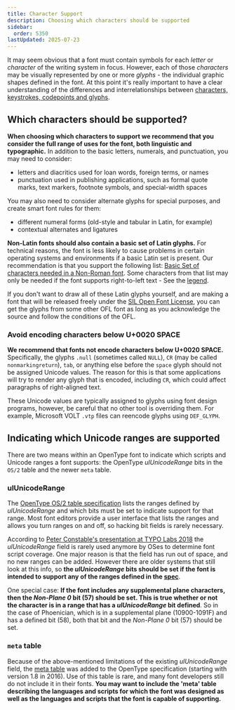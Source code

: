 ```yaml
---
title: Character Support
description: Choosing which characters should be supported
sidebar:
  order: 5350
lastUpdated: 2025-07-23
---
```


It may seem obvious that a font must contain symbols for each _letter_ or _character_ of the writing system in focus. However, each of those _characters_ may be visually represented by one or more _glyphs_ - the individual graphic shapes defined in the font. At this point it's really important to have a clear understanding of the differences and interrelationships between [characters, keystrokes, codepoints and glyphs][characters-codepoints-glyphs].

## Which characters should be supported?

**When choosing which characters to support we recommend that you consider the full range of uses for the font, both linguistic and typographic.** In addition to the basic letters, numerals, and punctuation, you may need to consider:

- letters and diacritics used for loan words, foreign terms, or names
- punctuation used in publishing applications, such as formal quote marks, text markers, footnote symbols, and special-width spaces

You may also need to consider alternate glyphs for special purposes, and create smart font rules for them:

- different numeral forms (old-style and tabular in Latin, for example)
- contextual alternates and ligatures

**Non-Latin fonts should also contain a basic set of Latin glyphs.** For technical reasons, the font is less likely to cause problems in certain operating systems and environments if a basic Latin set is present. Our recommendation is that you support the following list: [Basic Set of characters needed in a Non-Roman font][pysilfont-req-chars]. Some characters from that list may only be needed if the font supports right-to-left text - See the [legend][pysilfont-req-chars-legend].

If you don't want to draw all of these Latin glyphs yourself, and are making a font that will be released freely under the [SIL Open Font License](ofl), you can get the glyphs from some other OFL font as long as you acknowledge the source and follow the conditions of the OFL.

### Avoid encoding characters below U+0020 SPACE

**We recommend that fonts not encode characters below U+0020 SPACE.** Specifically, the glyphs `.null` (sometimes called `NULL`), `CR` (may be called `nonmarkingreturn`), `tab`, or anything else before the `space` glyph should not be assigned Unicode values. The reason for this is that some applications will try to render any glyph that is encoded, including `CR`, which could affect paragraphs of right-aligned text.

These Unicode values are typically assigned to glyphs using font design programs, however, be careful that no other tool is overriding them. For example, Microsoft VOLT `.vtp` files can reencode glyphs using `DEF_GLYPH`.

## Indicating which Unicode ranges are supported

There are two means within an OpenType font to indicate which scripts and Unicode ranges a font supports: the OpenType _ulUnicodeRange_ bits in the `OS/2` table and the newer `meta` table.

### ulUnicodeRange

The [OpenType OS/2 table specification][otspec-os2ur] lists the ranges defined by _ulUnicodeRange_ and which bits must be set to indicate support for that range. Most font editors provide a user interface that lists the ranges and allows you turn ranges on and off, so hacking bit fields is rarely necessary.

According to [Peter Constable's presentation at TYPO Labs 2018][constable2018] the _ulUnicodeRange_ field is rarely used anymore by OSes to determine font script coverage. One major reason is that the field has run out of space, and no new ranges can be added. However there are older systems that still look at this info, so **the _ulUnicodeRange_ bits should be set if the font is intended to support any of the ranges defined in the [spec][otspec-os2ur]**.

One special case: **If the font includes any supplemental plane characters, then the _Non-Plane 0_ bit (57) should be set. This is true whether or not the character is in a range that has a _ulUnicodeRange_ bit defined**. So in the case of Phoenician, which is in a supplemental plane (10900-1091F) and has a defined bit (58), both that bit and the _Non-Plane 0_ bit (57) should be set.

### `meta` table

Because of the above-mentioned limitations of the existing _ulUnicodeRange_ field, the [meta table][otspec-meta] was added to the OpenType specification (starting with version 1.8 in 2016). Use of this table is rare, and many font developers still do not include it in their fonts. **You may want to include the 'meta' table describing the languages and scripts for which the font was designed as well as the languages and scripts that the font is capable of supporting.**

[characters-codepoints-glyphs]: /topics/encoding/characters-codepoints-glyphs
[constable2018]: https://www.youtube.com/watch?v=eVWWAvhzrq8
[ofl]: https://openfontlicense.org
[otspec-os2ur]: https://www.microsoft.com/typography/otspec/os2.htm#ur
[otspec-meta]: https://learn.microsoft.com/en-us/typography/opentype/spec/meta
[pysilfont-req-chars]: https://github.com/silnrsi/pysilfont/blob/master/src/silfont/data/required_chars.csv
[pysilfont-req-chars-legend]: https://github.com/silnrsi/pysilfont/blob/master/src/silfont/data/required_chars.md
